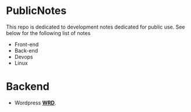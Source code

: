# PublicNotes

This repo is dedicated to development notes dedicated for public use. See below for the following list of notes

* Front-end
* Back-end
* Devops
* Linux

# Backend

* Wordpress **[WRD](./backend/wordpress)**.